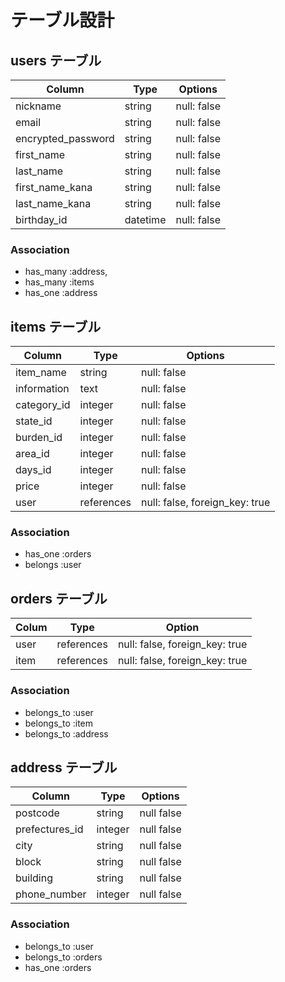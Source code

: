 # テーブル設計 


## users テーブル

| Column   | Type   | Options     |
| -------- | ------ | ----------- |
| nickname        | string | null: false |
| email           | string | null: false |
| encrypted_password        | string | null: false |
| first_name      | string | null: false |
| last_name       | string | null: false |
| first_name_kana | string | null: false |
| last_name_kana  | string | null: false |
| birthday_id        | datetime| null: false |

### Association

- has_many :address, 
- has_many :items
- has_one  :address

## items テーブル

| Column       | Type     | Options     |
| ------------ | ------   | ----------- |
| item_name    | string   | null: false |
| information  | text     | null: false |
| category_id  | integer  | null: false |
| state_id     | integer  | null: false |
| burden_id    | integer  | null: false |
| area_id      | integer  | null: false |
| days_id      | integer  | null: false |
| price        | integer  | null: false |
| user         | references|  null: false, foreign_key: true |
### Association

- has_one   :orders
- belongs   :user
## orders テーブル
| Colum   | Type  |Option      |
| ------- | ----- | -----------|
| user      | references |  null: false, foreign_key: true |
| item      | references |  null: false, foreign_key: true |

### Association

- belongs_to :user
- belongs_to :item
- belongs_to :address
## address テーブル

| Column       | Type   | Options    |      
| -------------|--------|------------|
| postcode     | string | null false |
| prefectures_id  | integer | null false |
| city         | string | null false |
| block        | string | null false |
| building     | string | null false |
| phone_number | integer | null false |

### Association

- belongs_to :user
- belongs_to :orders
- has_one    :orders


